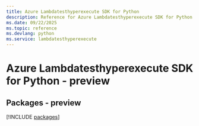 ```yaml
---
title: Azure Lambdatesthyperexecute SDK for Python
description: Reference for Azure Lambdatesthyperexecute SDK for Python
ms.date: 09/22/2025
ms.topic: reference
ms.devlang: python
ms.service: lambdatesthyperexecute
---
```

# Azure Lambdatesthyperexecute SDK for Python - preview
## Packages - preview
[!INCLUDE [packages](lambdatesthyperexecute-index.md)]